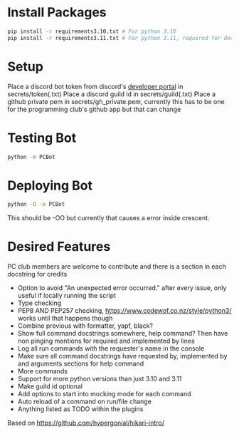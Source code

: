 # Install Packages
```sh
pip install -r requirements3.10.txt # For python 3.10
pip install -r requirements3.11.txt # For python 3.11, required for dectalk plugin
```

# Setup
Place a discord bot token from discord's [developer portal](https://discord.com/developers/applications) in secrets/token(.txt)
Place a discord guild id in secrets/guild(.txt)
Place a github private pem in secrets/gh_private.pem, currently this has to be one for the programming club's github app but that can change

# Testing Bot
```sh
python -m PCBot
```

# Deploying Bot
```sh
python -O -m PCBot
```
This should be -OO but currently that causes a error inside crescent.

# Desired Features
PC club members are welcome to contribute and there is a section in each docstring for credits
* Option to avoid "An unexpected error occurred." after every issue, only useful if locally running the script
* Type checking
* PEP8 AND PEP257 checking, https://www.codewof.co.nz/style/python3/ works until that happens though
* Combine previous with formatter, yapf, black?
* Show full command docstrings somewhere, help command? Then have non pinging mentions for required and implemented by lines
* Log all run commands with the requester's name in the console
* Make sure all command docstrings have requested by, implemented by and arguments sections for help command
* More commands
* Support for more python versions than just 3.10 and 3.11
* Make guild id optional
* Add options to start into mocking mode for each command
* Auto reload of a command on run/file change
* Anything listed as TODO within the plugins


Based on https://github.com/hypergonial/hikari-intro/